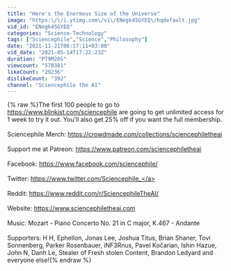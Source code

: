 ```yaml
---
title: "Here's the Enormous Size of the Universe"
image: "https:\/\/i.ytimg.com\/vi\/ENegk45GYEQ\/hqdefault.jpg"
vid_id: "ENegk45GYEQ"
categories: "Science-Technology"
tags: ["Sciencephile","Science","Philosophy"]
date: "2021-11-21T06:17:11+03:00"
vid_date: "2021-05-14T17:22:23Z"
duration: "PT9M20S"
viewcount: "570381"
likeCount: "29236"
dislikeCount: "392"
channel: "Sciencephile the AI"
---
```

{% raw %}The first 100 people to go to <a rel="nofollow" target="blank" href="https://www.blinkist.com/sciencephile">https://www.blinkist.com/sciencephile</a> are going to get unlimited access for 1 week to try it out. You'll also get 25% off if you want the full membership.<br /><br />Sciencephile Merch: <a rel="nofollow" target="blank" href="https://crowdmade.com/collections/sciencephiletheai">https://crowdmade.com/collections/sciencephiletheai</a><br /><br />Support me at Patreon: <a rel="nofollow" target="blank" href="https://www.patreon.com/sciencephiletheai">https://www.patreon.com/sciencephiletheai</a><br /><br />Facebook: <a rel="nofollow" target="blank" href="https://www.facebook.com/sciencephile/">https://www.facebook.com/sciencephile/</a><br /><br />Twitter: <a rel="nofollow" target="blank" href="https://www.twitter.com/Sciencephile_">https://www.twitter.com/Sciencephile_</a><br /><br />Reddit: <a rel="nofollow" target="blank" href="https://www.reddit.com/r/SciencephileTheAI/">https://www.reddit.com/r/SciencephileTheAI/</a><br /><br />Website: <a rel="nofollow" target="blank" href="https://www.sciencephiletheai.com">https://www.sciencephiletheai.com</a><br /><br />Music: Mozart - Piano Concerto No. 21 in C major, K.467 - Andante<br /><br />Supporters: H H, Ephellon, Jonas Lee, Joshua Titus, Brian Shaner, Tovi Sonnenberg, Parker Rosenbauer, iNF3Rnus, Pavel Kočarian, Ishin Hazue, John N, Danh Le, Stealer of Fresh stolen Content, Brandon Ledyard and everyone else!{% endraw %}
